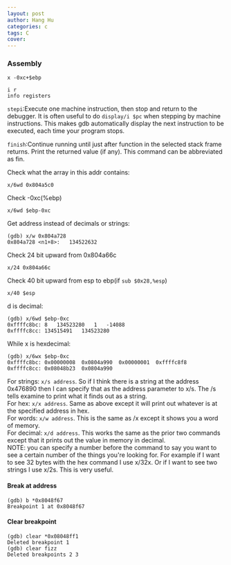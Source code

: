 ```yaml
---
layout: post
author: Hang Hu
categories: c
tags: C 
cover: 
---
```


### Assembly

```
x -0xc+$ebp
```
```
i r
info registers
```
`stepi`:Execute one machine instruction, then stop and return to the debugger.
It is often useful to do `display/i $pc` when stepping by machine instructions. This makes gdb automatically display the next instruction to be executed, each time your program stops.

`finish`:Continue running until just after function in the selected stack frame returns. Print the returned value (if any). This command can be abbreviated as fin.

Check what the array in this addr contains:
```
x/6wd 0x804a5c0
```
Check -0xc(%ebp)
```
x/6wd $ebp-0xc
```
Get address instead of decimals or strings:
```
(gdb) x/w 0x804a728
0x804a728 <n1+8>:	134522632
```
Check 24 bit upward from 0x804a66c
```
x/24 0x804a66c
```
Check 40 bit upward from esp to ebp(if `sub $0x28,%esp`)
```
x/40 $esp
```
d is decimal:
```
(gdb) x/6wd $ebp-0xc
0xffffc8bc:	8	134523280	1	-14088
0xffffc8cc:	134515491	134523280
```
While x is hexdecimal:
```
(gdb) x/6wx $ebp-0xc
0xffffc8bc:	0x00000008	0x0804a990	0x00000001	0xffffc8f8
0xffffc8cc:	0x08048b23	0x0804a990
```
For strings: `x/s address`. So if I think there is a string at the address 0x476890 then I can specify that as the address parameter to x/s. The /s tells examine to print what it finds out as a string.  
For hex: `x/x address`. Same as above except it will print out whatever is at the specified address in hex.  
For words: `x/w address`. This is the same as /x except it shows you a word of memory.  
For decimal: `x/d address`. This works the same as the prior two commands except that it prints out the value in memory in decimal.  
NOTE: you can specify a number before the command to say you want to see a certain number of the things you're looking for. For example if I want to see 32 bytes with the hex command I use x/32x. Or if I want to see two strings I use x/2s. This is very useful.    
#### Break at address

```
(gdb) b *0x8048f67
Breakpoint 1 at 0x8048f67
```
#### Clear breakpoint

```
(gdb) clear *0x08048ff1
Deleted breakpoint 1 
(gdb) clear fizz
Deleted breakpoints 2 3 
```





